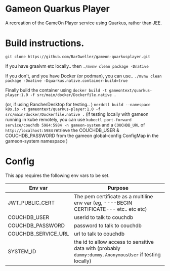 # Gameon Quarkus Player

A recreation of the GameOn Player service using Quarkus, rather than JEE.

# Build instructions. 

`git clone https://github.com/BarDweller/gameon-quarkusplayer.git`

If you have graalvm etc locally.. then
`./mvnw clean package -Dnative`

If you don't, and you have Docker (or podman), you can use.. 
`./mvnw clean package -Dnative -Dquarkus.native.container-build=true`

Finally build the container using 
`docker build -t gameontext/quarkus-player:1.0 -f src/main/docker/Dockerfile.native .`

(or, if using RancherDesktop for testing.. )
`nerdctl build --namespace k8s.io -t gameontext/quarkus-player:1.0 -f src/main/docker/Dockerfile.native .`
(if testing locally with gameon running in kube remotely, 
you can use `kubectl port-forward service/couchdb 5984:5984 -n gameon-system` and a `COUCHDB_URL` of `http://localhost:5984`
retrieve the COUCHDB_USER & COUCHDB_PASSWORD from the gameon global-config ConfigMap in the gameon-system namespace )

# Config

This app requires the following env vars to be set. 

| Env var | Purpose |
|---------|---------|
|JWT_PUBLIC_CERT| The pem certificate as a multiline env var (eg, ----BEGIN CERTIFICATE--- etc.. etc etc) |
|COUCHDB_USER| userid to talk to couchdb |
|COUCHDB_PASSWORD| password to talk to couchdb |
|COUCHDB_SERVICE_URL|url to talk to couchdb|
|SYSTEM_ID|the id to allow access to sensitive data with (probably `dummy:dummy.AnonymousUser` if testing locally)|




